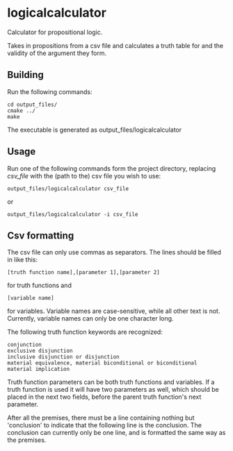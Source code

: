# logicalcalculator
Calculator for propositional logic.

Takes in propositions from a csv file and calculates a truth table for and the validity of the argument they form.

## Building
Run the following commands:

    cd output_files/
    cmake ../
    make
The executable is generated as output_files/logicalcalculator

## Usage
Run one of the following commands form the project directory, replacing *csv_file* with the (path to the) csv file you wish to use:

    output_files/logicalcalculator csv_file
or

    output_files/logicalcalculator -i csv_file

## Csv formatting
The csv file can only use commas as separators. The lines should be filled in like this:

    [truth function name],[parameter 1],[parameter 2]
for truth functions and

    [variable name]
for variables. Variable names are case-sensitive, while all other text is not. Currently, variable names can only be one character long.

The following truth function keywords are recognized:

    conjunction
    exclusive disjunction
    inclusive disjunction or disjunction
    material equivalence, material biconditional or biconditional
    material implication

Truth function parameters can be both truth functions and variables.
If a truth function is used it will have two parameters as well, which should be placed in the next two fields, before the parent truth function's next parameter.

After all the premises, there must be a line containing nothing but 'conclusion' to indicate that the following line is the conclusion. 
The conclusion can currently only be one line, and is formatted the same way as the premises.